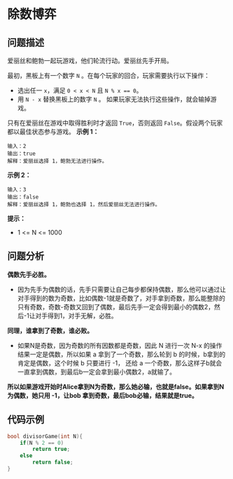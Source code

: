 # 除数博弈
## 问题描述
爱丽丝和鲍勃一起玩游戏，他们轮流行动。爱丽丝先手开局。

最初，黑板上有一个数字 ```N``` 。在每个玩家的回合，玩家需要执行以下操作：

+ 选出任一 ```x```，满足 ```0 < x < N``` 且 ```N % x == 0```。
+ 用 ```N - x``` 替换黑板上的数字 ```N``` 。
如果玩家无法执行这些操作，就会输掉游戏。

只有在爱丽丝在游戏中取得胜利时才返回 ```True```，否则返回 ```False```。假设两个玩家都以最佳状态参与游戏。
**示例 1：**
```
输入：2
输出：true
解释：爱丽丝选择 1，鲍勃无法进行操作。
```
**示例 2：**
```
输入：3
输出：false
解释：爱丽丝选择 1，鲍勃也选择 1，然后爱丽丝无法进行操作。
```

**提示：**

+ 1 <= N <= 1000

## 问题分析
**偶数先手必胜。**

+ 因为先手为偶数的话，先手只需要让自己每步都保持偶数，那么他可以通过让对手得到的数为奇数，比如偶数-1就是奇数了，对手拿到奇数，那么能整除的只有奇数，奇数-奇数又回到了偶数，最后先手一定会得到最小的偶数2，然后-1让对手得到1，对手无解，必胜。

**同理，谁拿到了奇数，谁必败。**

+ 如果N是奇数，因为奇数的所有因数都是奇数，因此 N 进行一次 N-x 的操作结果一定是偶数，所以如果 a 拿到了一个奇数，那么轮到 b 的时候，b拿到的肯定是偶数，这个时候 b 只要进行 -1， 还给 a 一个奇数，那么这样子b就会一直拿到偶数，到最后b一定会拿到最小偶数2，a就输了。

**所以如果游戏开始时Alice拿到N为奇数，那么她必输，也就是false。如果拿到N为偶数，她只用 -1，让bob 拿到奇数，最后bob必输，结果就是true。**

## 代码示例
```c
bool divisorGame(int N){
    if(N % 2 == 0)
        return true;
    else
        return false;
}
```
